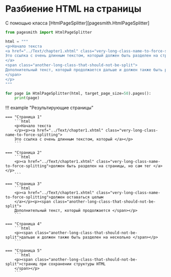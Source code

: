 
# Разбиение HTML на страницы

С помощью класса [HtmlPageSplitter][pagesmith.HtmlPageSplitter]

```python
from pagesmith import HtmlPageSplitter

html = """
<p>Начало текста
<a href="../Text/chapter1.xhtml" class="very-long-class-name-to-force-splitting">
Это ссылка с очень длинным текстом, который должен быть разделен на страницы, но сам тег должен оставаться целым
</a>
<span class="another-long-class-that-should-not-be-split">
Дополнительный текст, который продолжается дальше и должен также быть разделен на несколько страниц при сохранении структуры HTML
</span>
</p>
"""

for page in HtmlPageSplitter(html, target_page_size=50).pages():
    print(page)
```

!!! example "Результирующие страницы"

    === "Страница 1"
        ```html
        <p>Начало текста
        </p><p><a href="../Text/chapter1.xhtml" class="very-long-class-name-to-force-splitting">
        Это ссылка с очень длинным текстом, который </a></p>
        ```

    === "Страница 2"
        ```html
        <p><a href="../Text/chapter1.xhtml" class="very-long-class-name-to-force-splitting">должен быть разделен на страницы, но сам тег </a></p>
        ```

    === "Страница 3"
        ```html
        <p><a href="../Text/chapter1.xhtml" class="very-long-class-name-to-force-splitting">должен оставаться целым
        </a></p><p><span class="another-long-class-that-should-not-be-split">
        Дополнительный текст, который продолжается </span></p>
        ```

    === "Страница 4"
        ```html
        <p><span class="another-long-class-that-should-not-be-split">дальше и должен также быть разделен на несколько </span></p>
        ```

    === "Страница 5"
        ```html
        <p><span class="another-long-class-that-should-not-be-split">страниц при сохранении структуры HTML
        </span></p>
        ```
